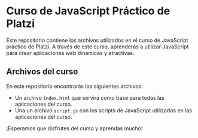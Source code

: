 # Curso de JavaScript Práctico de Platzi

Este repositorio contiene los archivos utilizados en el curso de JavaScript práctico de Platzi. A través de este curso, aprenderás a utilizar JavaScript para crear aplicaciones web dinámicas y atractivas.

## Archivos del curso

En este repositorio encontrarás los siguientes archivos:

- Un archivo `index.html` que servirá como base para todas las aplicaciones del curso.
- Una un archivo `script.js` con los scripts de JavaScript utilizados en las aplicaciones del curso.

¡Esperamos que disfrutes del curso y aprendas mucho!